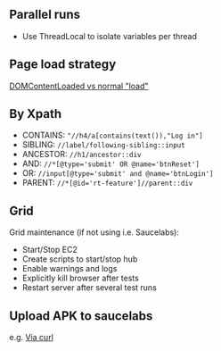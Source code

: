 ## Parallel runs
+ Use ThreadLocal to isolate variables per thread

## Page load strategy
[DOMContentLoaded vs normal "load"](https://youtu.be/8rc0zaTn2ew)


## By Xpath
- CONTAINS: `"//h4/a[contains(text()),"Log in"]`
- SIBLING: `//label/following-sibling::input`
- ANCESTOR: `//h1/ancestor::div`
- AND: `//*[@type='submit' OR @name='btnReset']`
- OR: `//input[@type='submit' and @name='btnLogin']`
- PARENT: `//*[@id='rt-feature']//parent::div`

## Grid
Grid maintenance (if not using i.e. Saucelabs):
+ Start/Stop EC2
+ Create scripts to start/stop hub
+ Enable warnings and logs
+ Explicitly kill browser after tests
+ Restart server after several test runs

## Upload APK to saucelabs
e.g. [Via curl](https://docs.saucelabs.com/mobile-apps/app-storage/)
